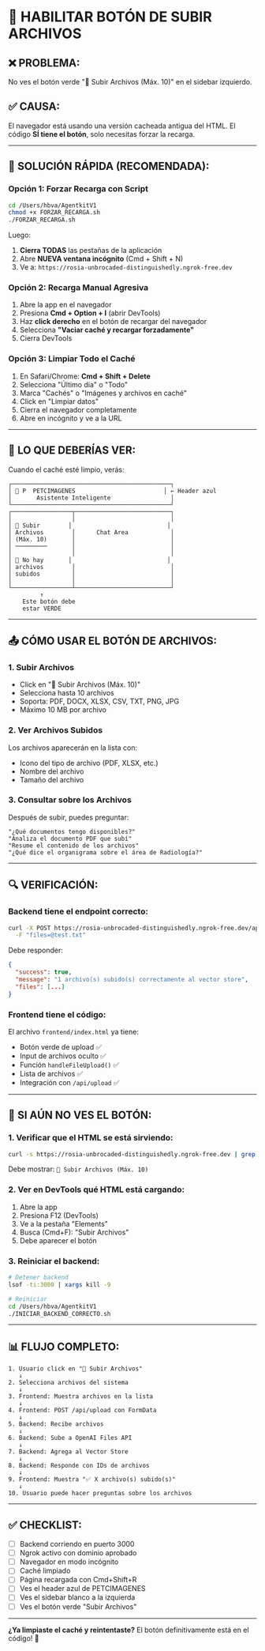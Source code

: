 # 📎 HABILITAR BOTÓN DE SUBIR ARCHIVOS

## ❌ PROBLEMA:
No ves el botón verde "📎 Subir Archivos (Máx. 10)" en el sidebar izquierdo.

## ✅ CAUSA:
El navegador está usando una versión cacheada antigua del HTML. El código **SÍ tiene el botón**, solo necesitas forzar la recarga.

---

## 🚀 SOLUCIÓN RÁPIDA (RECOMENDADA):

### Opción 1: Forzar Recarga con Script
```bash
cd /Users/hbva/AgentkitV1
chmod +x FORZAR_RECARGA.sh
./FORZAR_RECARGA.sh
```

Luego:
1. **Cierra TODAS** las pestañas de la aplicación
2. Abre **NUEVA ventana incógnito** (Cmd + Shift + N)
3. Ve a: `https://rosia-unbrocaded-distinguishedly.ngrok-free.dev`

### Opción 2: Recarga Manual Agresiva
1. Abre la app en el navegador
2. Presiona **Cmd + Option + I** (abrir DevTools)
3. Haz **click derecho** en el botón de recargar del navegador
4. Selecciona **"Vaciar caché y recargar forzadamente"**
5. Cierra DevTools

### Opción 3: Limpiar Todo el Caché
1. En Safari/Chrome: **Cmd + Shift + Delete**
2. Selecciona "Último día" o "Todo"
3. Marca "Cachés" o "Imágenes y archivos en caché"
4. Click en "Limpiar datos"
5. Cierra el navegador completamente
6. Abre en incógnito y ve a la URL

---

## 🎯 LO QUE DEBERÍAS VER:

Cuando el caché esté limpio, verás:

```
┌─────────────────────────────────────────────┐
│ 🔵 P  PETCIMAGENES                         │ ← Header azul
│       Asistente Inteligente                 │
└─────────────────────────────────────────────┘
┌─────────────────┬───────────────────────────┐
│                 │                           │
│ 📎 Subir        │                           │
│ Archivos        │      Chat Area            │
│ (Máx. 10)       │                           │
│ ─────────       │                           │
│                 │                           │
│ 📁 No hay       │                           │
│ archivos        │                           │
│ subidos         │                           │
│                 │                           │
└─────────────────┴───────────────────────────┘
         ↑
    Este botón debe
    estar VERDE
```

---

## 📤 CÓMO USAR EL BOTÓN DE ARCHIVOS:

### 1. Subir Archivos
- Click en "📎 Subir Archivos (Máx. 10)"
- Selecciona hasta 10 archivos
- Soporta: PDF, DOCX, XLSX, CSV, TXT, PNG, JPG
- Máximo 10 MB por archivo

### 2. Ver Archivos Subidos
Los archivos aparecerán en la lista con:
- Icono del tipo de archivo (PDF, XLSX, etc.)
- Nombre del archivo
- Tamaño del archivo

### 3. Consultar sobre los Archivos
Después de subir, puedes preguntar:
```
"¿Qué documentos tengo disponibles?"
"Analiza el documento PDF que subí"
"Resume el contenido de los archivos"
"¿Qué dice el organigrama sobre el área de Radiología?"
```

---

## 🔍 VERIFICACIÓN:

### Backend tiene el endpoint correcto:
```bash
curl -X POST https://rosia-unbrocaded-distinguishedly.ngrok-free.dev/api/upload \
  -F "files=@test.txt"
```

Debe responder:
```json
{
  "success": true,
  "message": "1 archivo(s) subido(s) correctamente al vector store",
  "files": [...]
}
```

### Frontend tiene el código:
El archivo `frontend/index.html` ya tiene:
- Botón verde de upload ✅
- Input de archivos oculto ✅
- Función `handleFileUpload()` ✅
- Lista de archivos ✅
- Integración con `/api/upload` ✅

---

## 🐛 SI AÚN NO VES EL BOTÓN:

### 1. Verificar que el HTML se está sirviendo:
```bash
curl -s https://rosia-unbrocaded-distinguishedly.ngrok-free.dev | grep -i "subir archivos"
```

Debe mostrar: `📎 Subir Archivos (Máx. 10)`

### 2. Ver en DevTools qué HTML está cargando:
1. Abre la app
2. Presiona F12 (DevTools)
3. Ve a la pestaña "Elements"
4. Busca (Cmd+F): "Subir Archivos"
5. Debe aparecer el botón

### 3. Reiniciar el backend:
```bash
# Detener backend
lsof -ti:3000 | xargs kill -9

# Reiniciar
cd /Users/hbva/AgentkitV1
./INICIAR_BACKEND_CORRECTO.sh
```

---

## 📊 FLUJO COMPLETO:

```
1. Usuario click en "📎 Subir Archivos"
   ↓
2. Selecciona archivos del sistema
   ↓
3. Frontend: Muestra archivos en la lista
   ↓
4. Frontend: POST /api/upload con FormData
   ↓
5. Backend: Recibe archivos
   ↓
6. Backend: Sube a OpenAI Files API
   ↓
7. Backend: Agrega al Vector Store
   ↓
8. Backend: Responde con IDs de archivos
   ↓
9. Frontend: Muestra "✅ X archivo(s) subido(s)"
   ↓
10. Usuario puede hacer preguntas sobre los archivos
```

---

## ✅ CHECKLIST:

- [ ] Backend corriendo en puerto 3000
- [ ] Ngrok activo con dominio aprobado
- [ ] Navegador en modo incógnito
- [ ] Caché limpiado
- [ ] Página recargada con Cmd+Shift+R
- [ ] Ves el header azul de PETCIMAGENES
- [ ] Ves el sidebar blanco a la izquierda
- [ ] Ves el botón verde "Subir Archivos"

---

**¿Ya limpiaste el caché y reintentaste?** El botón definitivamente está en el código! 🚀
